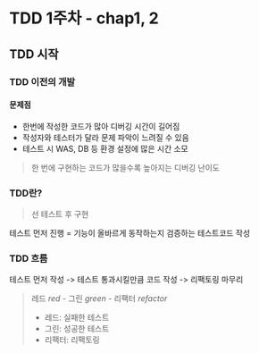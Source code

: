 # TDD 1주차 - chap1, 2

## TDD 시작

### TDD 이전의 개발
#### 문제점
- 한번에 작성한 코드가 많아 디버깅 시간이 길어짐
- 작성자와 테스터가 달라 문제 파악이 느려질 수 있음
- 테스트 시 WAS, DB 등 환경 설정에 많은 시간 소모

> 한 번에 구현하는 코드가 많을수록 높아지는 디버깅 난이도


### TDD란?
> 선 테스트 후 구현

테스트 먼저 진행 = 기능이 올바르게 동작하는지 검증하는 테스트코드 작성

### TDD 흐름
테스트 먼저 작성 -> 테스트 통과시킬만큼 코드 작성 -> 리팩토링 마무리

> 레드 _red_ - 그린 _green_ - 리팩터 _refactor_
> 
> - 레드: 실패한 테스트
> - 그린: 성공한 테스트
> - 리팩터: 리팩토링

